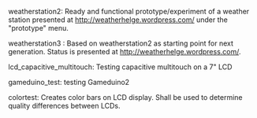 weatherstation2:
Ready and functional prototype/experiment of a weather station presented at http://weatherhelge.wordpress.com/ under the "prototype" menu.

weatherstation3 :
Based on weatherstation2 as starting point for next generation. Status is presented at  http://weatherhelge.wordpress.com/.

lcd_capacitive_multitouch:
Testing capacitive multitouch on a 7" LCD

gameduino_test:
testing Gameduino2

colortest:
Creates color bars on LCD display. Shall be used to determine quality differences between LCDs.



